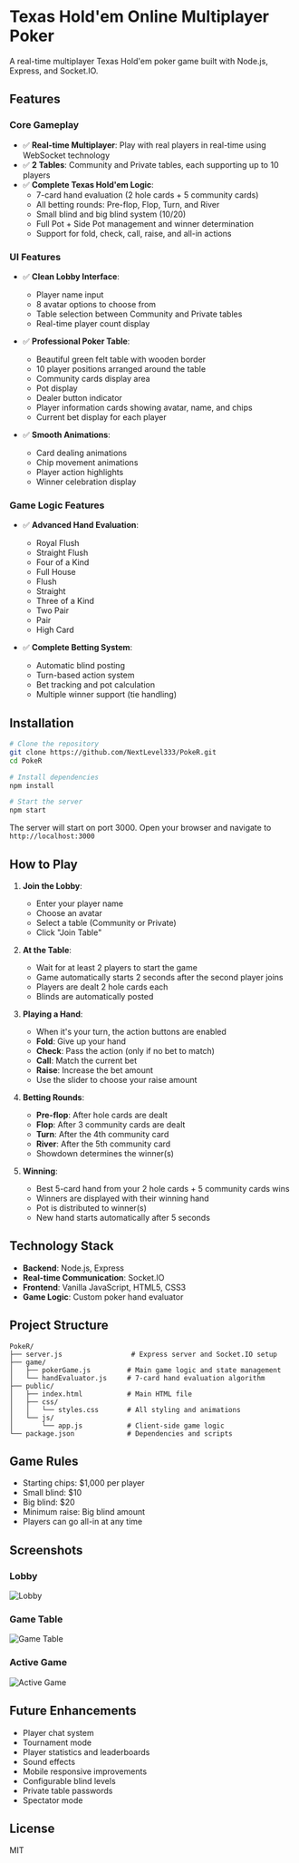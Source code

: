 # Texas Hold'em Online Multiplayer Poker

A real-time multiplayer Texas Hold'em poker game built with Node.js, Express, and Socket.IO.

## Features

### Core Gameplay
- ✅ **Real-time Multiplayer**: Play with real players in real-time using WebSocket technology
- ✅ **2 Tables**: Community and Private tables, each supporting up to 10 players
- ✅ **Complete Texas Hold'em Logic**:
  - 7-card hand evaluation (2 hole cards + 5 community cards)
  - All betting rounds: Pre-flop, Flop, Turn, and River
  - Small blind and big blind system ($10/$20)
  - Full Pot + Side Pot management and winner determination
  - Support for fold, check, call, raise, and all-in actions

### UI Features
- ✅ **Clean Lobby Interface**:
  - Player name input
  - 8 avatar options to choose from
  - Table selection between Community and Private tables
  - Real-time player count display
  
- ✅ **Professional Poker Table**:
  - Beautiful green felt table with wooden border
  - 10 player positions arranged around the table
  - Community cards display area
  - Pot display
  - Dealer button indicator
  - Player information cards showing avatar, name, and chips
  - Current bet display for each player
  
- ✅ **Smooth Animations**:
  - Card dealing animations
  - Chip movement animations
  - Player action highlights
  - Winner celebration display

### Game Logic Features
- ✅ **Advanced Hand Evaluation**:
  - Royal Flush
  - Straight Flush
  - Four of a Kind
  - Full House
  - Flush
  - Straight
  - Three of a Kind
  - Two Pair
  - Pair
  - High Card
  
- ✅ **Complete Betting System**:
  - Automatic blind posting
  - Turn-based action system
  - Bet tracking and pot calculation
  - Multiple winner support (tie handling)

## Installation

```bash
# Clone the repository
git clone https://github.com/NextLevel333/PokeR.git
cd PokeR

# Install dependencies
npm install

# Start the server
npm start
```

The server will start on port 3000. Open your browser and navigate to `http://localhost:3000`

## How to Play

1. **Join the Lobby**:
   - Enter your player name
   - Choose an avatar
   - Select a table (Community or Private)
   - Click "Join Table"

2. **At the Table**:
   - Wait for at least 2 players to start the game
   - Game automatically starts 2 seconds after the second player joins
   - Players are dealt 2 hole cards each
   - Blinds are automatically posted

3. **Playing a Hand**:
   - When it's your turn, the action buttons are enabled
   - **Fold**: Give up your hand
   - **Check**: Pass the action (only if no bet to match)
   - **Call**: Match the current bet
   - **Raise**: Increase the bet amount
   - Use the slider to choose your raise amount

4. **Betting Rounds**:
   - **Pre-flop**: After hole cards are dealt
   - **Flop**: After 3 community cards are dealt
   - **Turn**: After the 4th community card
   - **River**: After the 5th community card
   - Showdown determines the winner(s)

5. **Winning**:
   - Best 5-card hand from your 2 hole cards + 5 community cards wins
   - Winners are displayed with their winning hand
   - Pot is distributed to winner(s)
   - New hand starts automatically after 5 seconds

## Technology Stack

- **Backend**: Node.js, Express
- **Real-time Communication**: Socket.IO
- **Frontend**: Vanilla JavaScript, HTML5, CSS3
- **Game Logic**: Custom poker hand evaluator

## Project Structure

```
PokeR/
├── server.js                 # Express server and Socket.IO setup
├── game/
│   ├── pokerGame.js         # Main game logic and state management
│   └── handEvaluator.js     # 7-card hand evaluation algorithm
├── public/
│   ├── index.html           # Main HTML file
│   ├── css/
│   │   └── styles.css       # All styling and animations
│   └── js/
│       └── app.js           # Client-side game logic
└── package.json             # Dependencies and scripts
```

## Game Rules

- Starting chips: $1,000 per player
- Small blind: $10
- Big blind: $20
- Minimum raise: Big blind amount
- Players can go all-in at any time

## Screenshots

### Lobby
![Lobby](https://github.com/user-attachments/assets/69e759b9-89bd-48e3-b9a6-dd5984b472ed)

### Game Table
![Game Table](https://github.com/user-attachments/assets/6a0bbff1-34c9-4932-a648-0a8a9694666e)

### Active Game
![Active Game](https://github.com/user-attachments/assets/6505f959-c267-47bf-a6eb-79470ab5fda6)

## Future Enhancements

- Player chat system
- Tournament mode
- Player statistics and leaderboards
- Sound effects
- Mobile responsive improvements
- Configurable blind levels
- Private table passwords
- Spectator mode

## License

MIT
